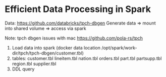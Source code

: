 # Efficient Data Processing in Spark 

Data: https://github.com/databricks/tpch-dbgen
Generate data => mount into shared volume => access via spark 

Note: tpch dbgen issues with mac https://github.com/pola-rs/tpch

1. Load data into spark (docker data location /opt/spark/work-dir/tpch/tpch-dbgen/customer.tbl)
2. tables: customer.tbl lineitem.tbl nation.tbl   orders.tbl   part.tbl     partsupp.tbl region.tbl   supplier.tbl
3. DDL query
